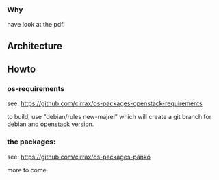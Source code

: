 
### Why

have look at the pdf.

## Architecture

## Howto

### os-requirements

see: https://github.com/cirrax/os-packages-openstack-requirements

to build, use "debian/rules new-majrel" which will
create a git branch for debian and openstack version.

### the packages:

see: https://github.com/cirrax/os-packages-panko

more to come

